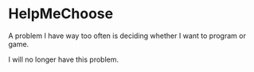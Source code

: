 # HelpMeChoose
A problem I have way too often is deciding whether I want to program or game.

I will no longer have this problem.
